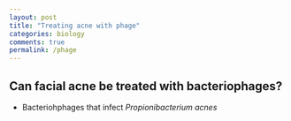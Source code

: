 ```yaml
---
layout: post
title: "Treating acne with phage"
categories: biology
comments: true
permalink: /phage
---
```


## Can facial acne be treated with bacteriophages?
- Bacteriohphages that infect *Propionibacterium acnes*
